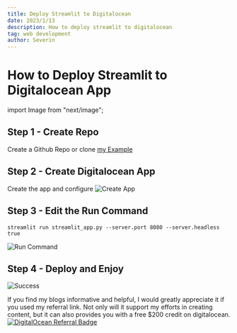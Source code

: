```yaml
---
title: Deploy Streamlit to Digitalocean
date: 2023/1/13
description: How to deploy streamlit to digitalocean
tag: web development
author: Severin
---
```


# How to Deploy Streamlit to Digitalocean App

import Image from "next/image";

## Step 1 - Create Repo

Create a Github Repo or clone [my Example](https://github.com/swisscenturion/do_streamlit)

## Step 2 - Create Digitalocean App

Create the app and configure
<Image
  src="https://s3.severin.io/blog/images/posts/1_1_create_app.webp"
  alt="Create App"
  width={900}
  height={600}
  priority
  className="next-image"
/>

## Step 3 - Edit the Run Command

```
streamlit run streamlit_app.py --server.port 8080 --server.headless true
```

<Image
  src="https://s3.severin.io/blog/images/posts/1_2_run_command.webp"
  alt="Run Command"
  width={900}
  height={600}
  priority
  className="next-image"
/>

## Step 4 - Deploy and Enjoy

<Image
  src="https://s3.severin.io/blog/images/posts/1_3_success.webp"
  alt="Success"
  width={900}
  height={600}
  priority
  className="next-image"
/>

If you find my blogs informative and helpful, I would greatly appreciate it if you used my referral link. Not only will it support my efforts in creating content, but it can also provides you with a free $200 credit on digitalocean.
[![DigitalOcean Referral Badge](https://web-platforms.sfo2.digitaloceanspaces.com/WWW/Badge%202.svg)](https://www.digitalocean.com/?refcode=5cd6ce01ae65&utm_campaign=Referral_Invite&utm_medium=Referral_Program&utm_source=badge)
